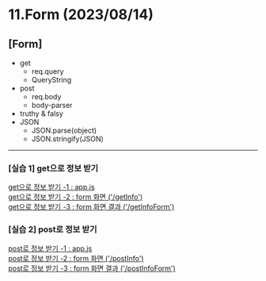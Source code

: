 # 11.Form (2023/08/14)

## [Form]

- get
  - req.query
  - QueryString
- post
  - req.body
  - body-parser
- truthy & falsy
- JSON
  - JSON.parse(object)
  - JSON.stringify(JSON)
---

### \[실습 1] get으로 정보 받기

[get으로 정보 받기 -1 : app.js](./app.js) <br>
[get으로 정보 받기 -2 : form 화면 ('/getInfo')](./views/training1_get.ejs) <br>
[get으로 정보 받기 -3 : form 화면 결과 ('/getInfoForm')](./views/getInfo.ejs) <br>

### \[실습 2] post로 정보 받기

[post로 정보 받기 -1 : app.js](./app.js) <br>
[post로 정보 받기 -2 : form 화면 ('/postInfo')](./views/training2_post.ejs) <br>
[post로 정보 받기 -3 : form 화면 결과 ('/postInfoForm')](./views/postInfo.ejs) <br>